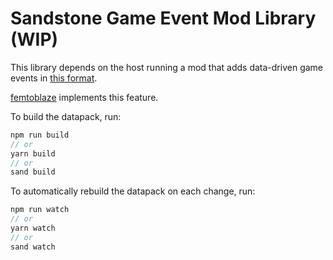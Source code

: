 # Sandstone Game Event Mod Library (WIP)
This library depends on the host running a mod that adds data-driven game events in [this format](https://github.com/lolgeny/femtoblaze/wiki/Game-events).

[femtoblaze](https://github.com/lolgeny/femtoblaze) implements this feature.

To build the datapack, run:
```ts
npm run build
// or
yarn build
// or
sand build
```

To automatically rebuild the datapack on each change, run:
```ts
npm run watch
// or
yarn watch
// or
sand watch
```

